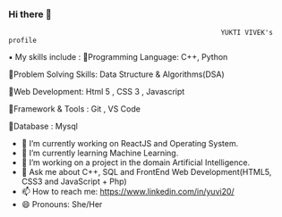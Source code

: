 ###                 Hi there 👋
                                                         YUKTI VIVEK's profile
<!--
**Yukti-20/Yukti-20** is a ✨ _special_ ✨ repository because its `README.md` (this file) appears on your GitHub profile.

Here are some ideas to get you started:-->
▪️ My skills include :
🔹️Programming Language: C++, Python

🔹️Problem Solving Skills: Data Structure & Algorithms(DSA)

🔹️Web Development: Html 5 , CSS 3 , Javascript

🔹️Framework & Tools : Git , VS Code

🔹️Database : Mysql

- 🔭 I’m currently working on ReactJS and Operating System.
- 🌱 I’m currently learning Machine Learning.
- 👯 I’m working on a project in the domain Artificial Intelligence.
- 💬 Ask me about C++, SQL and FrontEnd Web Development(HTML5, CSS3 and JavaScript + Php)
- 📫 How to reach me: https://www.linkedin.com/in/yuvi20/
- 😄 Pronouns: She/Her
